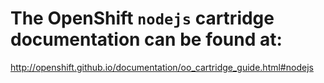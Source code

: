 # The OpenShift `nodejs` cartridge documentation can be found at:

http://openshift.github.io/documentation/oo_cartridge_guide.html#nodejs
